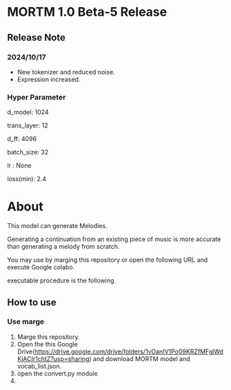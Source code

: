 # MORTM 1.0 Beta-5 Release

## Release Note

### 2024/10/17
* New tokenizer and reduced noise.
* Expression increased.

### Hyper Parameter
d_model: 1024

trans_layer: 12

d_ff: 4096

batch_size: 32

lr : None

loss(min): 2.4

# About
This model can generate Melodies.

Generating a continuation from an existing piece of music is more accurate than generating a melody from scratch.

You may use by marging this repository or open the following URL and execute Google colabo. 

executable procedure is the following.

## How to use

### Use marge

1. Marge this repository.
2. Open the this Google Drive(https://drive.google.com/drive/folders/1vOanIV1Po09KRZfMFglWdKjACIr1chtZ?usp=sharing) and download MORTM model and vocab_list.json.
3. open the convert.py module
4. 

